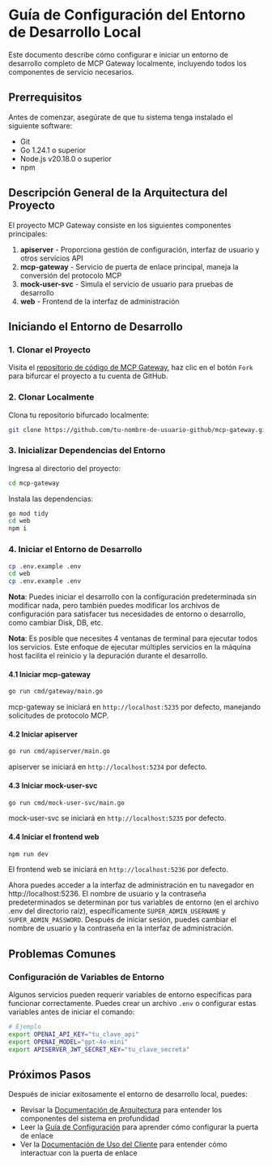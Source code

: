 # Guía de Configuración del Entorno de Desarrollo Local

Este documento describe cómo configurar e iniciar un entorno de desarrollo completo de MCP Gateway localmente, incluyendo todos los componentes de servicio necesarios.

## Prerrequisitos

Antes de comenzar, asegúrate de que tu sistema tenga instalado el siguiente software:

- Git
- Go 1.24.1 o superior
- Node.js v20.18.0 o superior
- npm

## Descripción General de la Arquitectura del Proyecto

El proyecto MCP Gateway consiste en los siguientes componentes principales:

1. **apiserver** - Proporciona gestión de configuración, interfaz de usuario y otros servicios API
2. **mcp-gateway** - Servicio de puerta de enlace principal, maneja la conversión del protocolo MCP
3. **mock-user-svc** - Simula el servicio de usuario para pruebas de desarrollo
4. **web** - Frontend de la interfaz de administración

## Iniciando el Entorno de Desarrollo

### 1. Clonar el Proyecto

Visita el [repositorio de código de MCP Gateway](https://github.com/mcp-ecosystem/mcp-gateway), haz clic en el botón `Fork` para bifurcar el proyecto a tu cuenta de GitHub.

### 2. Clonar Localmente

Clona tu repositorio bifurcado localmente:

```bash
git clone https://github.com/tu-nombre-de-usuario-github/mcp-gateway.git
```

### 3. Inicializar Dependencias del Entorno

Ingresa al directorio del proyecto:
```bash
cd mcp-gateway
```

Instala las dependencias:

```bash
go mod tidy
cd web
npm i
```

### 4. Iniciar el Entorno de Desarrollo

```bash
cp .env.example .env
cd web
cp .env.example .env
```

**Nota**: Puedes iniciar el desarrollo con la configuración predeterminada sin modificar nada, pero también puedes modificar los archivos de configuración para satisfacer tus necesidades de entorno o desarrollo, como cambiar Disk, DB, etc.

**Nota**: Es posible que necesites 4 ventanas de terminal para ejecutar todos los servicios. Este enfoque de ejecutar múltiples servicios en la máquina host facilita el reinicio y la depuración durante el desarrollo.

#### 4.1 Iniciar mcp-gateway

```bash
go run cmd/gateway/main.go
```

mcp-gateway se iniciará en `http://localhost:5235` por defecto, manejando solicitudes de protocolo MCP.

#### 4.2 Iniciar apiserver 

```bash
go run cmd/apiserver/main.go
```

apiserver se iniciará en `http://localhost:5234` por defecto.

#### 4.3 Iniciar mock-user-svc

```bash
go run cmd/mock-user-svc/main.go
```

mock-user-svc se iniciará en `http://localhost:5235` por defecto.

#### 4.4 Iniciar el frontend web

```bash
npm run dev
```

El frontend web se iniciará en `http://localhost:5236` por defecto.

Ahora puedes acceder a la interfaz de administración en tu navegador en http://localhost:5236. El nombre de usuario y la contraseña predeterminados se determinan por tus variables de entorno (en el archivo .env del directorio raíz), específicamente `SUPER_ADMIN_USERNAME` y `SUPER_ADMIN_PASSWORD`. Después de iniciar sesión, puedes cambiar el nombre de usuario y la contraseña en la interfaz de administración.

## Problemas Comunes

### Configuración de Variables de Entorno

Algunos servicios pueden requerir variables de entorno específicas para funcionar correctamente. Puedes crear un archivo `.env` o configurar estas variables antes de iniciar el comando:

```bash
# Ejemplo
export OPENAI_API_KEY="tu_clave_api"
export OPENAI_MODEL="gpt-4o-mini"
export APISERVER_JWT_SECRET_KEY="tu_clave_secreta"
```

## Próximos Pasos

Después de iniciar exitosamente el entorno de desarrollo local, puedes:

- Revisar la [Documentación de Arquitectura](./architecture.md) para entender los componentes del sistema en profundidad
- Leer la [Guía de Configuración](/docs/configuration/) para aprender cómo configurar la puerta de enlace
- Ver la [Documentación de Uso del Cliente](/docs/client-usage/) para entender cómo interactuar con la puerta de enlace 